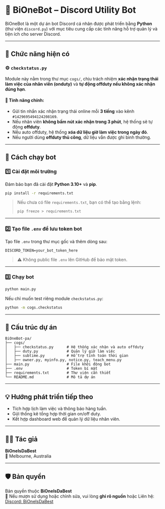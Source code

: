 # 🤖 BiOneBot – Discord Utility Bot

BiOneBot là một dự án bot Discord cá nhân được phát triển bằng **Python** (thư viện `discord.py`) với mục tiêu cung cấp các tính năng hỗ trợ quản lý và tiện ích cho server Discord.

---

## 🧩 Chức năng hiện có

### ⚙️ `checkstatus.py`
Module này nằm trong thư mục `cogs/`, chịu trách nhiệm **xác nhận trạng thái làm việc của nhân viên (onduty)** và **tự động offduty nếu không xác nhận đúng hạn**.

#### 🔹 Tính năng chính:
- Gửi tin nhắn xác nhận trạng thái online mỗi **3 tiếng** vào kênh `#1429695494124208169`.
- Nếu nhân viên **không bấm nút xác nhận trong 3 phút**, hệ thống sẽ tự động **offduty**.
- Nếu auto offduty, hệ thống **xóa dữ liệu giờ làm việc trong ngày đó**.
- Nếu người dùng **offduty thủ công**, dữ liệu vẫn được ghi bình thường.

---

## 🚀 Cách chạy bot

### 1️⃣ Cài đặt môi trường
Đảm bảo bạn đã cài đặt **Python 3.10+** và **pip**.

```bash
pip install -r requirements.txt
```

> Nếu chưa có file `requirements.txt`, bạn có thể tạo bằng lệnh:
> ```bash
> pip freeze > requirements.txt
> ```

---

### 2️⃣ Tạo file `.env` để lưu token bot

Tạo file `.env` trong thư mục gốc và thêm dòng sau:

```
DISCORD_TOKEN=your_bot_token_here
```

> ⚠️ Không public file `.env` lên GitHub để bảo mật token.

---

### 3️⃣ Chạy bot
```bash
python main.py
```

Nếu chỉ muốn test riêng module `checkstatus.py`:
```bash
python -m cogs.checkstatus
```

---

## 🧠 Cấu trúc dự án

```
BiOneBot-pa/
├── cogs/
│   ├── checkstatus.py      # Hệ thống xác nhận và auto offduty
│   ├── duty.py             # Quản lý giờ làm việc
│   ├── subtime.py          # Hỗ trợ tính toán thời gian
│   ├── owner.py, myinfo.py, notice.py, teach_menu.py
├── main.py                 # File khởi động bot
├── .env                    # Token bí mật
├── requirements.txt        # Thư viện cần thiết
└── README.md               # Mô tả dự án
```

---

## 💡 Hướng phát triển tiếp theo
- Tích hợp lịch làm việc và thông báo hàng tuần.
- Gửi thống kê tổng hợp thời gian on/off duty.
- Kết hợp dashboard web để quản lý dữ liệu nhân viên.

---

## 👨‍💻 Tác giả
**BiOneIsDaBest**  
📍 Melbourne, Australia  

---

## 🛡️ Bản quyền
Bản quyền thuộc **BiOneIsDaBest**  
📌 Nếu mượn sử dụng hoặc chỉnh sửa, vui lòng **ghi rõ nguồn** hoặc Liên hệ: [Discord: BiOneIsDaBest](https://discord.com/users/1146990393167200276)

